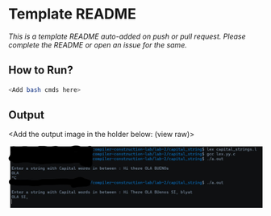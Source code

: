 # Template README <Replace with Name>

*This is a template README auto-added on push or pull request. Please complete the README or open an issue for the same.*
<Add a short description here>

## How to Run?

<Add any text instructions here>

```bash
<Add bash cmds here>
```


## Output

<Add the output image in the holder below: (view raw)>

![](../../images/lab-2/capital_strings_output.jpg)
